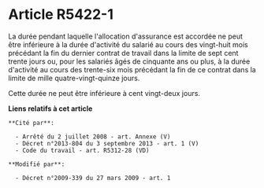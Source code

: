 # Article R5422-1

La durée pendant laquelle l'allocation d'assurance est accordée ne peut être inférieure à la durée d'activité du salarié au
cours des vingt-huit mois précédant la fin du dernier contrat de travail dans la limite de sept cent trente jours ou, pour
les salariés âgés de cinquante ans ou plus, à la durée d'activité au cours des trente-six mois précédant la fin de ce contrat
dans la limite de mille quatre-vingt-quinze jours. 

Cette durée ne peut être inférieure à cent vingt-deux jours.

**Liens relatifs à cet article**

	**Cité par**:

	  - Arrêté du 2 juillet 2008 - art. Annexe (V)
	  - Décret n°2013-804 du 3 septembre 2013 - art. 1 (V)
	  - Code du travail - art. R5312-28 (VD)

	**Modifié par**:

	  - Décret n°2009-339 du 27 mars 2009 - art. 1
